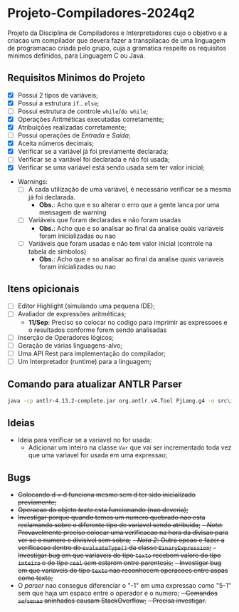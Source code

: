# Projeto-Compiladores-2024q2

Projeto da Disciplina de Compiladores e Interpretadores cujo o objetivo e a criacao um compilador que devera fazer a transpilacao de uma linguagem de programacao criada pelo grupo, cuja a gramatica respeite os requisitos minimos definidos, para Linguagem C ou Java.

## Requisitos Minimos do Projeto

- [X] Possui 2 tipos de variáveis;
- [X] Possui a estrutura `if`.. `else`;
- [ ] Possui estrutura de controle `while`/`do while`;
- [X] Operações Aritméticas executadas corretamente;
- [X] Atribuições realizadas corretamente;
- [ ] Possui operações de _Entrada_ e _Saída_;
- [X] Aceita números decimais;
- [X] Verificar se a variável já foi previamente declarada;
- [ ] Verificar se a variável foi declarada e não foi usada;
- [X] Verificar se uma variável está sendo usada sem ter valor inicial;
- Warnings:
  - [ ] A cada utilização de uma variável, é necessário verificar se a mesma já foi declarada.
    - **Obs.**: Acho que e so alterar o erro que a gente lanca por uma mensagem de warning
  - [ ] Variáveis que foram declaradas e não foram usadas
    - **Obs.**: Acho que e so analisar ao final da analise quais variaveis foram inicializadas ou nao
  - [ ] Variáveis que foram usadas e não tem valor inicial (controle na tabela de símbolos)
    - **Obs.**: Acho que e so analisar ao final da analise quais variaveis foram inicializadas ou nao

## Itens opicionais

- [ ] Editor Highlight (simulando uma pequena IDE);
- [ ] Avaliador de expressões aritméticas;
  - **11/Sep**: Preciso so colocar no codigo para imprimir as expressoes e o resultados conforme forem sendo analisadas
- [ ] Inserção de Operadores lógicos;
- [ ] Geração de várias linguagens-alvo;
- [ ] Uma API Rest para implementação do compilador;
- [ ] Um Interpretador (runtime) para a linguagem;

## Comando para atualizar ANTLR Parser

```bash
java -cp antlr-4.13.2-complete.jar org.antlr.v4.Tool PjLang.g4 -o src\io\compiler\core -package io.compiler.core
```

## Ideias

- Ideia para verificar se a variavel no for usada:
  - Adicionar um inteiro na classe `Var` que vai ser incrementado toda vez que uma variavel for usada em uma expressao;

## Bugs

- ~~Colocando d = d funciona mesmo sem d ter sido inicializado previamente;~~
- ~~Operacao do objeto _texto_ esta funcionando (nao deveria);~~
- ~~Investigar porque quando temos um numero quebrado nao esta reclamando sobre o diferente tipo de variavel sendo atribuida;~~
  ~~- _Nota_: Provavelmente preciso colocar uma verificacao na hora da divisao para ver se o numero e divisivel sem sobra;~~
  ~~- _Nota 2_: Outra opcao e fazer a verificacao dentro do `evaluateType()` da classe `BinaryExpression`;~~
~~- Investigar bug em que variaveis do tipo `texto` recebem valore do tipo `inteiro` e do tipo `real` sem estarem entre parentesis;~~
~~- Investigar bug em que variaveis do tipo `texto` nao reconhecem operacoes entre aspas como texto;~~
- O _parser_ nao consegue diferenciar o "-1" em uma expressao como "5-1" sem que haja um espaco entre o operador e o numero;
~~- Comandos `se`/`senao` aninhados causam StackOverflow;~~
  ~~- Precisa investigar.~~
  